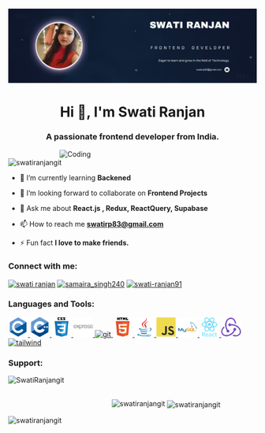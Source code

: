 
![logo](https://github.com/SwatiRanjangit/SwatiRanjangit/blob/main/Blue%20and%20White%20Modern%20Business%20LinkedIn%20Article%20Cover%20Image%20(1).png)
<h1 align="center">Hi 👋, I'm Swati Ranjan</h1>
<h3 align="center">A passionate frontend developer from India.</h3>

<img align="right" alt="Coding" width="400" src="https://media.tenor.com/rePDfDWO3XoAAAAd/hacking.gif">

<p align="left"> <img src="https://komarev.com/ghpvc/?username=swatiranjangit&label=Profile%20views&color=0e75b6&style=flat" alt="swatiranjangit" /> </p>



- 🌱 I’m currently learning **Backened**

- 👯 I’m looking forward to collaborate on **Frontend Projects**

- 💬 Ask me about **React.js , Redux, ReactQuery, Supabase**

- 📫 How to reach me **swatirp83@gmail.com**

- ⚡ Fun fact **I love to make friends.**

<h3 align="left">Connect with me:</h3>
<p align="left">
<a href="https://linkedin.com/in/swati ranjan" target="blank"><img align="center" src="https://raw.githubusercontent.com/rahuldkjain/github-profile-readme-generator/master/src/images/icons/Social/linked-in-alt.svg" alt="swati ranjan" height="30" width="40" /></a>
<a href="https://instagram.com/samaira_singh240" target="blank"><img align="center" src="https://raw.githubusercontent.com/rahuldkjain/github-profile-readme-generator/master/src/images/icons/Social/instagram.svg" alt="samaira_singh240" height="30" width="40" /></a>
<a href="https://www.leetcode.com/swati-ranjan91" target="blank"><img align="center" src="https://raw.githubusercontent.com/rahuldkjain/github-profile-readme-generator/master/src/images/icons/Social/leet-code.svg" alt="swati-ranjan91" height="30" width="40" /></a>
</p>

<h3 align="left">Languages and Tools:</h3>
<p align="left"> <a href="https://www.cprogramming.com/" target="_blank" rel="noreferrer"> <img src="https://raw.githubusercontent.com/devicons/devicon/master/icons/c/c-original.svg" alt="c" width="40" height="40"/> </a> <a href="https://www.w3schools.com/cpp/" target="_blank" rel="noreferrer"> <img src="https://raw.githubusercontent.com/devicons/devicon/master/icons/cplusplus/cplusplus-original.svg" alt="cplusplus" width="40" height="40"/> </a> <a href="https://www.w3schools.com/css/" target="_blank" rel="noreferrer"> <img src="https://raw.githubusercontent.com/devicons/devicon/master/icons/css3/css3-original-wordmark.svg" alt="css3" width="40" height="40"/> </a> <a href="https://expressjs.com" target="_blank" rel="noreferrer"> <img src="https://raw.githubusercontent.com/devicons/devicon/master/icons/express/express-original-wordmark.svg" alt="express" width="40" height="40"/> </a> <a href="https://git-scm.com/" target="_blank" rel="noreferrer"> <img src="https://www.vectorlogo.zone/logos/git-scm/git-scm-icon.svg" alt="git" width="40" height="40"/> </a> <a href="https://www.w3.org/html/" target="_blank" rel="noreferrer"> <img src="https://raw.githubusercontent.com/devicons/devicon/master/icons/html5/html5-original-wordmark.svg" alt="html5" width="40" height="40"/> </a> <a href="https://www.java.com" target="_blank" rel="noreferrer"> <img src="https://raw.githubusercontent.com/devicons/devicon/master/icons/java/java-original.svg" alt="java" width="40" height="40"/> </a> <a href="https://developer.mozilla.org/en-US/docs/Web/JavaScript" target="_blank" rel="noreferrer"> <img src="https://raw.githubusercontent.com/devicons/devicon/master/icons/javascript/javascript-original.svg" alt="javascript" width="40" height="40"/> </a> <a href="https://www.mysql.com/" target="_blank" rel="noreferrer"> <img src="https://raw.githubusercontent.com/devicons/devicon/master/icons/mysql/mysql-original-wordmark.svg" alt="mysql" width="40" height="40"/> </a> <a href="https://reactjs.org/" target="_blank" rel="noreferrer"> <img src="https://raw.githubusercontent.com/devicons/devicon/master/icons/react/react-original-wordmark.svg" alt="react" width="40" height="40"/> </a> <a href="https://redux.js.org" target="_blank" rel="noreferrer"> <img src="https://raw.githubusercontent.com/devicons/devicon/master/icons/redux/redux-original.svg" alt="redux" width="40" height="40"/> </a> <a href="https://tailwindcss.com/" target="_blank" rel="noreferrer"> <img src="https://www.vectorlogo.zone/logos/tailwindcss/tailwindcss-icon.svg" alt="tailwind" width="40" height="40"/> </a> </p>

<h3 align="left">Support:</h3>
<p><a href="https://www.buymeacoffee.com/SwatiRanjangit"> <img align="left" src="https://cdn.buymeacoffee.com/buttons/v2/default-yellow.png" height="50" width="210" alt="SwatiRanjangit" /></a></p><br><br>

<p><img align="left" src="https://github-readme-stats.vercel.app/api/top-langs?username=swatiranjangit&show_icons=true&locale=en&layout=compact" alt="swatiranjangit" /></p>

<p>&nbsp;<img align="center" src="https://github-readme-stats.vercel.app/api?username=swatiranjangit&show_icons=true&locale=en" alt="swatiranjangit" /></p>

<p><img align="center" src="https://github-readme-streak-stats.herokuapp.com/?user=swatiranjangit&" alt="swatiranjangit" /></p>
